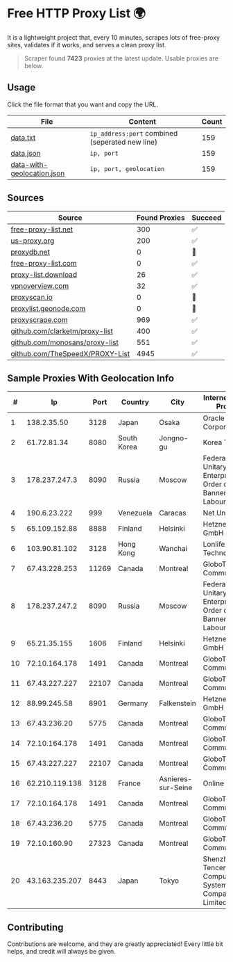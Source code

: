 
# Free HTTP Proxy List 🌍

It is a lightweight project that, every 10 minutes, scrapes lots of free-proxy sites, validates if it works, and serves a clean proxy list.


> Scraper found **7423** proxies at the latest update. Usable proxies are below.

## Usage

Click the file format that you want and copy the URL.


|File|Content|Count|
|----|-------|-----|
|[data.txt](https://raw.githubusercontent.com/themiralay/Proxy-List-World/master/data.txt)|`ip_address:port` combined (seperated new line)|159|
|[data.json](https://raw.githubusercontent.com/themiralay/Proxy-List-World/master/data.json)|`ip, port`|159|
|[data-with-geolocation.json](https://raw.githubusercontent.com/themiralay/Proxy-List-World/master/data-with-geolocation.json)|`ip, port, geolocation`|159|

## Sources

|Source|Found Proxies|Succeed|
|------|-------------|-------|
|[free-proxy-list.net](https://free-proxy-list.net)|300|✅|
|[us-proxy.org](https://www.us-proxy.org)|200|✅|
|[proxydb.net](http://proxydb.net)|0|🚫|
|[free-proxy-list.com](https://free-proxy-list.com/?page=&port=&type%5B%5D=http&type%5B%5D=https&up_time=0&search=Search)|0|✅|
|[proxy-list.download](https://www.proxy-list.download/HTTP)|26|✅|
|[vpnoverview.com](https://vpnoverview.com/privacy/anonymous-browsing/free-proxy-servers)|32|✅|
|[proxyscan.io](https://www.proxyscan.io)|0|🚫|
|[proxylist.geonode.com](https://proxylist.geonode.com/api/proxy-list?limit=300&page=1&sort_by=lastChecked&sort_type=desc&protocols=http,https)|0|🚫|
|[proxyscrape.com](https://api.proxyscrape.com/v2/?request=displayproxies&protocol=http&timeout=10000&country=all&ssl=all&anonymity=all)|969|✅|
|[github.com/clarketm/proxy-list](https://raw.githubusercontent.com/clarketm/proxy-list/master/proxy-list-raw.txt)|400|✅|
|[github.com/monosans/proxy-list](https://raw.githubusercontent.com/monosans/proxy-list/main/proxies/http.txt)|551|✅|
|[github.com/TheSpeedX/PROXY-List](https://raw.githubusercontent.com/TheSpeedX/PROXY-List/master/http.txt)|4945|✅|


## Sample Proxies With Geolocation Info

|#|Ip|Port|Country|City|Internet Service Provider|
|-|--|----|-------|----|-------------------------|
|1|138.2.35.50|3128|Japan|Osaka|Oracle Corporation|
|2|61.72.81.34|8080|South Korea|Jongno-gu|Korea Telecom|
|3|178.237.247.3|8090|Russia|Moscow|Federal State Unitary Enterprise of the Order of the Red Banner of Labour "Russ|
|4|190.6.23.222|999|Venezuela|Caracas|Net Uno|
|5|65.109.152.88|8888|Finland|Helsinki|Hetzner Online GmbH|
|6|103.90.81.102|3128|Hong Kong|Wanchai|Lonlife Technology Co.|
|7|67.43.228.253|11269|Canada|Montreal|GloboTech Communications|
|8|178.237.247.2|8090|Russia|Moscow|Federal State Unitary Enterprise of the Order of the Red Banner of Labour "Russ|
|9|65.21.35.155|1606|Finland|Helsinki|Hetzner Online GmbH|
|10|72.10.164.178|1491|Canada|Montreal|GloboTech Communications|
|11|67.43.227.227|22107|Canada|Montreal|GloboTech Communications|
|12|88.99.245.58|8901|Germany|Falkenstein|Hetzner Online GmbH|
|13|67.43.236.20|5775|Canada|Montreal|GloboTech Communications|
|14|72.10.164.178|1491|Canada|Montreal|GloboTech Communications|
|15|67.43.227.227|22107|Canada|Montreal|GloboTech Communications|
|16|62.210.119.138|3128|France|Asnieres-sur-Seine|Online S.A.S.|
|17|72.10.164.178|1491|Canada|Montreal|GloboTech Communications|
|18|67.43.236.20|5775|Canada|Montreal|GloboTech Communications|
|19|72.10.160.90|27323|Canada|Montreal|GloboTech Communications|
|20|43.163.235.207|8443|Japan|Tokyo|Shenzhen Tencent Computer Systems Company Limited|



## Contributing

Contributions are welcome, and they are greatly appreciated! Every
little bit helps, and credit will always be given.

